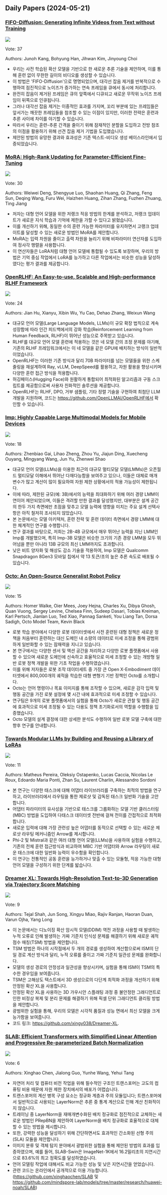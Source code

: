 ## Daily Papers (2024-05-21)

### [FIFO-Diffusion: Generating Infinite Videos from Text without Training](https://arxiv.org/abs/2405.11473)

![](https://cdn-thumbnails.huggingface.co/social-thumbnails/papers/2405.11473.png)

Vote: 37

Authors: Junoh Kang, Bohyung Han, Jihwan Kim, Jinyoung Choi

- 우리는 사전 학습된 확산 모델을 기반으로 한 새로운 추론 기술을 제안하며, 이를 통해 훈련 없이 무한한 길이의 비디오를 생성할 수 있습니다.
- 이 방법은 'FIFO-Diffusion'으로 명명되었으며, 대각선 잡음 제거를 반복적으로 수행하여 점진적으로 노이즈가 증가하는 연속 프레임을 큐에서 동시에 처리합니다.
- 완전히 잡음이 제거된 프레임은 큐의 앞쪽에서 디큐되고 새로운 무작위 노이즈 프레임이 뒤쪽으로 인큐됩니다.
- 그러나 대각선 잡음 제거는 이중적인 효과를 가지며, 꼬리 부분에 있는 프레임들은 앞서가는 깨끗한 프레임들을 참조할 수 있는 이점이 있지만, 이러한 전략은 훈련과 추론 사이에 차이를 야기할 수 있습니다.
- 따라서 우리는 훈련-추론 간격을 줄이기 위해 잠재적인 분할을 도입하고 전방 참조의 이점을 활용하기 위해 선견 잡음 제거 기법을 도입했습니다.
- 제안된 방법의 유망한 결과와 효과성은 기존 텍스트-비디오 생성 베이스라인에서 입증되었습니다.

### [MoRA: High-Rank Updating for Parameter-Efficient Fine-Tuning](https://arxiv.org/abs/2405.12130)

![](https://cdn-thumbnails.huggingface.co/social-thumbnails/papers/2405.12130.png)

Vote: 30

Authors: Weiwei Deng, Shengyue Luo, Shaohan Huang, Qi Zhang, Feng Sun, Deqing Wang, Furu Wei, Haizhen Huang, Zihan Zhang, Fuzhen Zhuang, Ting Jiang

- 저자는 대형 언어 모델을 위한 저랭크 적응 방법의 한계를 분석하고, 저랭크 업데이트가 새로운 지식 학습과 기억에 제한을 가할 수 있다고 밝혔습니다.
- 이를 개선하기 위해, 동일한 수의 훈련 가능한 파라미터를 유지하면서 고랭크 업데이트를 달성할 수 있는 새로운 방법인 MoRA를 제안합니다.
- MoRA는 입력 차원을 줄이고 출력 차원을 늘리기 위해 비파라미터 연산자를 도입하여 정사각 행렬을 사용합니다.
- 이 연산자들은 LoRA처럼 대형 언어 모델에 통합될 수 있도록 보장하며, 우리의 방법은 기억 중심 작업에서 LoRA를 능가하고 다른 작업에서는 비슷한 성능을 달성하였다는 평가 결과를 제공합니다.

### [OpenRLHF: An Easy-to-use, Scalable and High-performance RLHF Framework](https://arxiv.org/abs/2405.11143)

![](https://cdn-thumbnails.huggingface.co/social-thumbnails/papers/2405.11143.png)

Vote: 24

Authors: Jian Hu, Xianyu, Xibin Wu, Yu Cao, Dehao Zhang, Weixun Wang

- 대규모 언어 모델(Large Language Models, LLMs)이 규모 확장 법칙으로 계속 성장함에 따라 인간 피드백에서의 강화 학습(Reinforcement Learning from Human Feedback, RLHF)이 뛰어난 성능으로 주목받고 있습니다.
- RLHF를 대규모 언어 모델 훈련에 적용하는 것은 네 모델 간의 조정 문제를 야기해, 기존의 RLHF 프레임워크에서는 이 네 모델을 같은 GPU에 배치하는 방식이 일반적이었습니다.
- OpenRLHF는 이러한 기존 방식과 달리 70B 파라미터를 넘는 모델들을 위한 스케줄링을 재설계하여 Ray, vLLM, DeepSpeed를 활용하고, 자원 활용을 향상시키며 다양한 훈련 접근 방식을 적용합니다.
- 허깅페이스(Hugging Face)와 원활하게 통합되어 최적화된 알고리즘과 구동 스크립트를 제공함으로써 사용자 친화적인 솔루션을 제공합니다.
- OpenRLHF는 RLHF, DPO, 거부 샘플링, 기타 정렬 기술을 구현하여 최첨단 LLM 개발을 지원하며, 코드는 https://github.com/OpenLLMAI/OpenRLHF에서 확인할 수 있습니다.

### [Imp: Highly Capable Large Multimodal Models for Mobile Devices](https://arxiv.org/abs/2405.12107)

![](https://cdn-thumbnails.huggingface.co/social-thumbnails/papers/2405.12107.png)

Vote: 18

Authors: Zhenbiao Gai, Lihao Zheng, Zhou Yu, Jiajun Ding, Xuecheng Ouyang, Mingyang Wang, Jun Yu, Zhenwei Shao

- 대규모 언어 모델(LLMs)을 이용한 최근의 대규모 멀티모달 모델(LMMs)은 오픈월드 멀티모달 이해에서 뛰어난 다재다능함을 보여주고 있으나, 이들은 대체로 매개 변수가 많고 계산이 많이 필요하여 자원 제한 상황에서의 적용 가능성이 제한됩니다.
- 이에 따라, 제한된 규모(예: 3B)에서의 능력을 최대화하기 위해 여러 경량 LMM이 연이어 제안되었으며, 이들은 격려할 만한 결과를 달성했지만, 대부분은 설계 공간의 한두 가지 측면에만 초점을 맞추고 모델 능력에 영향을 미치는 주요 설계 선택사항은 아직 철저히 조사되지 않았습니다.
- 본 논문에서는 모델 아키텍처, 훈련 전략 및 훈련 데이터 측면에서 경량 LMM에 대한 체계적인 연구를 수행합니다.
- 연구 결과를 바탕으로, 저희는 2B-4B 규모에서 매우 뛰어난 능력을 지닌 LMM인 Imp를 개발했으며, 특히 Imp-3B 모델은 비슷한 크기의 기존 경량 LMM을 모두 뛰어넘을 뿐만 아니라 13B 규모의 최신 LMM까지도 초과합니다.
- 낮은 비트 양자화 및 해상도 감소 기술을 적용하여, Imp 모델은 Qualcomm Snapdragon 8Gen3 모바일 칩에서 약 13 토큰/초의 높은 추론 속도로 배포될 수 있습니다.

### [Octo: An Open-Source Generalist Robot Policy](https://arxiv.org/abs/2405.12213)

![](https://cdn-thumbnails.huggingface.co/social-thumbnails/papers/2405.12213.png)

Vote: 15

Authors: Homer Walke, Oier Mees, Joey Hejna, Charles Xu, Dibya Ghosh, Quan Vuong, Sergey Levine, Chelsea Finn, Sudeep Dasari, Tobias Kreiman, Karl Pertsch, Jianlan Luo, Ted Xiao, Pannag Sanketi, You Liang Tan, Dorsa Sadigh, Octo Model Team, Kevin Black

- 로봇 학습 분야에서 다양한 로봇 데이터셋에서 사전 훈련된 대형 정책은 새로운 정책을 처음부터 훈련하는 대신 도메인 내 소량의 데이터로 미세 조정을 통해 광범위하게 일반화할 수 있는 잠재력을 지니고 있습니다.
- 본 연구에서는 다양한 센서 및 액션 공간을 처리하고 다양한 로봇 플랫폼에서 사용할 수 있으며 새로운 도메인에 신속하고 효율적으로 미세 조정할 수 있는 개방형 일반 로봇 정책 개발을 위한 기초 작업을 수행하였습니다.
- 이를 위해 저자들은 로봇 조작 데이터세트 중 가장 큰 Open X-Embodiment 데이터셋에서 800,000개의 궤적을 학습한 대형 변형기 기반 정책인 Octo를 소개합니다.
- Octo는 언어 명령이나 목표 이미지를 통해 조작할 수 있으며, 새로운 감각 입력 및 행동 공간을 가진 로봇 설정에 몇 시간 내에 효과적으로 미세 조정할 수 있습니다.
- 연구팀은 9개의 로봇 플랫폼에서의 실험을 통해 Octo가 새로운 관찰 및 행동 공간에 효과적으로 미세 조정될 수 있는 다용도 정책 초기화로서의 역할을 수행함을 입증했습니다.
- Octo 모델의 설계 결정에 대한 상세한 분석도 수행하여 일반 로봇 모델 구축에 대한 향후 연구를 안내합니다.

### [Towards Modular LLMs by Building and Reusing a Library of LoRAs](https://arxiv.org/abs/2405.11157)

![](https://cdn-thumbnails.huggingface.co/social-thumbnails/papers/2405.11157.png)

Vote: 11

Authors: Matheus Pereira, Oleksiy Ostapenko, Lucas Caccia, Nicolas Le Roux, Edoardo Maria Ponti, Zhan Su, Laurent Charlin, Alessandro Sordoni

- 본 연구는 다양한 태스크에 대해 어댑터 라이브러리를 구축하는 최적의 방법을 연구하고, 라이브러리에서 라우팅을 통한 제로샷 및 감독된 태스크 일반화 기술을 고안합니다.
- 어댑터 파라미터의 유사성을 기반으로 태스크를 그룹화하는 모델 기반 클러스터링(MBC) 방법을 도입하여 다태스크 데이터셋 전반에 걸쳐 전이를 간접적으로 최적화합니다.
- 새로운 입력에 대해 가장 관련성 높은 어댑터를 동적으로 선택할 수 있는 새로운 제로샷 라우팅 메커니즘인 Arrow를 제시합니다. 
- Phi-2 및 Mistral과 같은 여러 대형 언어 모델(LLMs)을 사용하여 실험을 수행하고, 기존의 전체 훈련 접근방식과 비교하여 MBC 기반 어댑터와 Arrow 라우팅이 새로운 태스크에 대한 일반화 능력이 우수함을 확인합니다.
- 이 연구는 전통적인 공동 훈련을 능가하거나 맞출 수 있는 모듈형, 적응 가능한 대형 언어 모델을 구성하기 위한 단계를 밟습니다.

### [Dreamer XL: Towards High-Resolution Text-to-3D Generation via Trajectory Score Matching](https://arxiv.org/abs/2405.11252)

![](https://cdn-thumbnails.huggingface.co/social-thumbnails/papers/2405.11252.png)

Vote: 9

Authors: Tejal Shah, Jun Song, Xingyu Miao, Rajiv Ranjan, Haoran Duan, Varun Ojha, Yang Long

- 이 논문에서는 디노이징 확산 암시적 모델(DDIM) 역전 과정을 사용할 때 발생하는 누적 오류로 인해 발생하는 가짜 기준치 인식성 문제를 해결하기 위해 새로운 궤적 점수 매칭(TSM) 방법을 제안합니다.
- TSM 방법은 하나의 시작점에서 두 개의 경로를 생성하여 계산함으로써 ISM의 단일 경로 계산 방식과 달리, 누적 오류를 줄이고 가짜 기준치 일관성 문제를 완화합니다.
- 모델의 생성 경로의 안정성과 일관성을 향상시키며, 실험을 통해 ISM이 TSM의 특수한 경우임을 보여줍니다.
- TSM은 고해상도 텍스트에서 3D 생성으로의 다단계 최적화 과정을 개선하기 위해 안정된 확산 XL을 사용합니다.
- 안정된 확산 XL을 사용하는 3D 가우시안 스플래팅 과정 중 불안정한 그래디언트로 인한 비정상 복제 및 분리 문제를 해결하기 위해 픽셀 단위 그래디언트 클리핑 방법을 제안합니다.
- 광범위한 실험을 통해, 우리의 모델은 시각적 품질과 성능 면에서 최신 모델을 크게 능가함을 보여줍니다.
- 코드 링크: https://github.com/xingy038/Dreamer-XL.

### [SLAB: Efficient Transformers with Simplified Linear Attention and Progressive Re-parameterized Batch Normalization](https://arxiv.org/abs/2405.11582)

![](https://cdn-thumbnails.huggingface.co/social-thumbnails/papers/2405.11582.png)

Vote: 6

Authors: Xinghao Chen, Jialong Guo, Yunhe Wang, Yehui Tang

- 자연어 처리 및 컴퓨터 비전 작업을 위해 필수적인 구조인 트랜스포머는 고도의 컴퓨팅 비용 때문에 자원 제한 장치에서의 배포가 어렵습니다.
- 트랜스포머의 계산 병목 구성 요소는 정규화 계층과 주의 모듈입니다; 트랜스포머에서 일반적으로 사용되는 LayerNorm은 추론 중 통계 계산으로 인해 계산 친화적이지 않습니다.
- 트레이닝 중 LayerNorm을 재매개변수화된 배치 정규화로 점진적으로 교체하는 새로운 방법인 PRepBN을 제안하여 LayerNorm을 배치 정규화로 효율적으로 대체할 수 있는 방법을 제시합니다.
- 또한, 강력한 성능을 달성하기 위해 간단하면서도 효과적인 간소화된 선형 주의(SLA) 모듈을 제안합니다.
- 이미지 분류 및 객체 탐지 분야에서 광범위한 실험을 통해 제안된 방법의 효과를 입증하였으며, 예를 들어, SLAB-Swin은 ImageNet-1K에서 16.2밀리초의 지연시간으로 83.6%의 최고 정확도를 달성하였습니다.
- 언어 모델링 작업에 대해서도 비교 가능한 성능 및 낮은 지연시간을 얻었습니다.
- 관련 코드는 온라인에서 공개적으로 이용 가능합니다. (https://github.com/xinghaochen/SLAB 및 https://github.com/mindspore-lab/models/tree/master/research/huawei-noah/SLAB)

